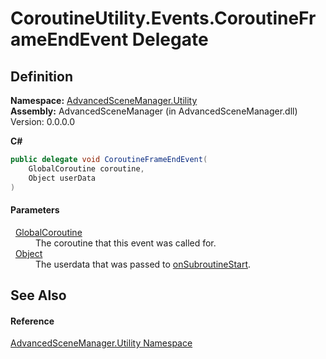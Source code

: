 # CoroutineUtility.Events.CoroutineFrameEndEvent Delegate




## Definition
**Namespace:** <a href="N_AdvancedSceneManager_Utility.md">AdvancedSceneManager.Utility</a>  
**Assembly:** AdvancedSceneManager (in AdvancedSceneManager.dll) Version: 0.0.0.0

**C#**
``` C#
public delegate void CoroutineFrameEndEvent(
	GlobalCoroutine coroutine,
	Object userData
)
```



#### Parameters
<dl><dt>  <a href="T_AdvancedSceneManager_Utility_GlobalCoroutine.md">GlobalCoroutine</a></dt><dd>The coroutine that this event was called for.</dd><dt>  <a href="https://learn.microsoft.com/dotnet/api/system.object" target="_blank" rel="noopener noreferrer">Object</a></dt><dd>The userdata that was passed to <a href="F_AdvancedSceneManager_Utility_CoroutineUtility_Events_onSubroutineStart.md">onSubroutineStart</a>.</dd></dl>

## See Also


#### Reference
<a href="N_AdvancedSceneManager_Utility.md">AdvancedSceneManager.Utility Namespace</a>  
